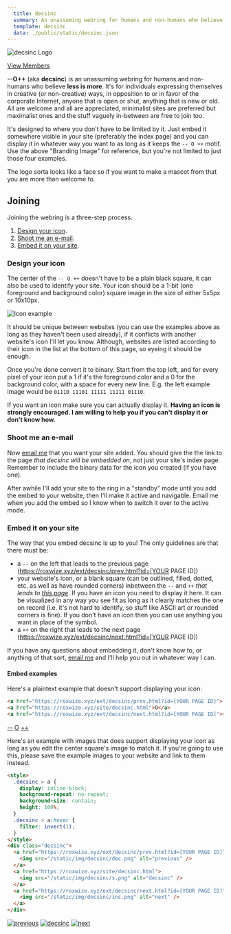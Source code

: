 ```yaml
---
  title: decsinc
  summary: An unassuming webring for humans and non-humans who believe less is more
  template: decsinc
  data: ./public/static/decsinc.json
---
```


<img src="/static/img/decsinc/decsinc.png" alt="decsinc Logo" style="max-width:75%;">

[View Members](#rh-members)

**--O++** (aka **decsinc**) is an unassuming webring for humans and non-humans who believe **less is more**. It's for individuals expressing themselves in creative (or non-creative) ways, in opposition to or in favor of the corporate Internet, anyone that is open or shut, anything that is new or old. All are welcome and all are appreciated, minimalist sites are preferred but maximalist ones and the stuff vaguely in-between are free to join too.

It's designed to where you don't have to be limited by it. Just embed it somewhere visible in your site (preferably the index page) and you can display it in whatever way you want to as long as it keeps the `-- O ++` motif. Use the above "Branding Image" for reference, but you're not limited to just those four examples.

The logo sorta looks like a face so if you want to make a mascot from that you are more than welcome to.

## Joining

Joining the webring is a three-step process.

1. [Design your icon](#rh-design-your-icon).
2. [Shoot me an e-mail](#rh-shoot-me-an-e-mail).
3. [Embed it on your site](#rh-embed-it-on-your-site).

### Design your icon

The center of the `-- O ++` doesn't have to be a plain black square, it can also be used to identify your site. Your icon should be a 1-bit (one foreground and background color) square image in the size of either 5x5px or 10x10px.

<img src="/static/img/decsinc/icons.png" alt="Icon example" style="max-width:75%;">

It should be unique between websites (you can use the examples above as long as they haven't been used already), if it conflicts with another website's icon I'll let you know. Although, websites are listed according to their icon in the list at the bottom of this page, so eyeing it should be enough.

Once you're done convert it to binary. Start from the top left, and for every pixel of your icon put a 1 if it's the foreground color and a 0 for the background color, with a space for every new line. E.g. the left example image would be `01110 11101 11111 11111 01110`.

If you want an icon make sure you can actually display it. **Having an icon is strongly encouraged. I am willing to help you if you can't display it or don't know how.**

### Shoot me an e-mail

Now [email me](mailto:rx@roxwize.xyz) that you want your site added. You should give the the link to the page _that decsinc will be embedded on_, not just your site's index page. Remember to include the binary data for the icon you created (if you have one).

After awhile I'll add your site to the ring in a "standby" mode until you add the embed to your website, then I'll make it active and navigable. Email me when you add the embed so I know when to switch it over to the active mode.

### Embed it on your site

The way that you embed decsinc is up to you! The only guidelines are that there must be:

- a `--` on the left that leads to the previous page (https://roxwize.xyz/ext/decsinc/prev.html?id=[YOUR PAGE ID])
- your website's icon, or a blank square (can be outlined, filled, dotted, etc. as well as have rounded corners) inbetween the `--` and `++` _that leads to [this page](https://roxwize.xyz/site/decsinc.html)_. If you have an icon you need to display it here. It can be visualized in any way you see fit as long as it clearly matches the one on record (i.e. it's not hard to identify, so stuff like ASCII art or rounded corners is fine). If you don't have an icon then you can use anything you want in place of the symbol.
- a `++` on the right that leads to the next page (https://roxwize.xyz/ext/decsinc/next.html?id=[YOUR PAGE ID])

If you have any questions about embedding it, don't know how to, or anything of that sort, [email me](mailto:rx@roxwize.xyz) and I'll help you out in whatever way I can.

#### Embed examples

Here's a plaintext example that doesn't support displaying your icon:

```html
<a href="https://roxwize.xyz/ext/decsinc/prev.html?id=[YOUR PAGE ID]">--</a>
<a href="https://roxwize.xyz/site/decsinc.html">O</a>
<a href="https://roxwize.xyz/ext/decsinc/next.html?id=[YOUR PAGE ID]">++</a>
```

<div class="example">
  <a href="https://roxwize.xyz/ext/decsinc/prev.html?id=0">--</a>
  <a href="https://roxwize.xyz/site/decsinc.html">O</a>
  <a href="https://roxwize.xyz/ext/decsinc/next.html?id=0">++</a>
</div>

Here's an example with images that does support displaying your icon as long as you edit the center square's image to match it. If you're going to use this, please save the example images to your website and link to them instead.

```html
<style>
  .decsinc > a {
    display: inline-block;
    background-repeat: no-repeat;
    background-size: contain;
    height: 100%;
  }
  .decsinc > a:hover {
    filter: invert(1);
  }
</style>
<div class="decsinc">
  <a href="https://roxwize.xyz/ext/decsinc/prev.html?id=[YOUR PAGE ID]">
    <img src="/static/img/decsinc/dec.png" alt="previous" />
  </a>
  <a href="https://roxwize.xyz/site/decsinc.html">
    <img src="/static/img/decsinc/s.png" alt="decsinc" />
  </a>
  <a href="https://roxwize.xyz/ext/decsinc/next.html?id=[YOUR PAGE ID]">
    <img src="/static/img/decsinc/inc.png" alt="next" />
  </a>
</div>
```

<div class="example">
<style>
  .decsinc > a {
    display: inline-block;
    background-repeat: no-repeat;
    background-size: contain;
    height: 100%;
  }
  .decsinc > a:hover {
    filter: invert(1);
  }
</style>
<div class="decsinc">
  <a href="https://roxwize.xyz/ext/decsinc/prev.html?id=0" class="nu">
    <img src="/static/img/decsinc/dec.png" alt="previous">
  </a>
  <a href="https://roxwize.xyz/site/decsinc.html" class="nu">
    <img src="/static/img/decsinc/s.png" alt="decsinc">
  </a>
  <a href="https://roxwize.xyz/ext/decsinc/next.html?id=0" class="nu">
    <img src="/static/img/decsinc/inc.png" alt="next">
  </a>
</div>
</div>

## Members
